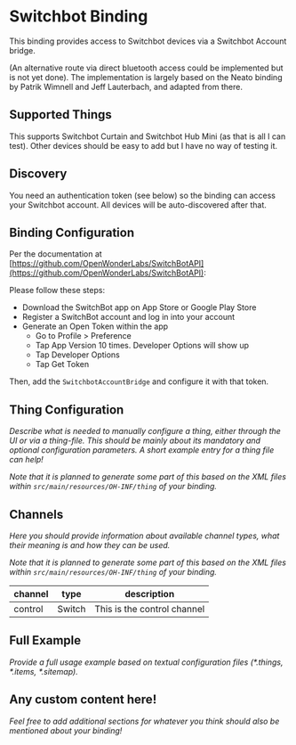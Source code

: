 # Switchbot Binding

This binding provides access to Switchbot devices via a Switchbot Account bridge. 

(An alternative route via direct bluetooth access could be implemented but is not yet done).
The implementation is largely based on the Neato binding by Patrik Wimnell and Jeff Lauterbach, and adapted from there.


## Supported Things

This supports Switchbot Curtain and Switchbot Hub Mini (as that is all I can test). Other devices should be easy to add but I have no way of testing it.


## Discovery

You need an authentication token (see below) so the binding can access your Switchbot account. All devices will be auto-discovered after that.

## Binding Configuration

Per the documentation at [https://github.com/OpenWonderLabs/SwitchBotAPI](https://github.com/OpenWonderLabs/SwitchBotAPI):

Please follow these steps:

* Download the SwitchBot app on App Store or Google Play Store
* Register a SwitchBot account and log in into your account
* Generate an Open Token within the app 
    * Go to Profile > Preference 
    * Tap App Version 10 times. Developer Options will show up 
    * Tap Developer Options 
    * Tap Get Token

Then, add the `SwitchbotAccountBridge` and configure it with that token.


## Thing Configuration

_Describe what is needed to manually configure a thing, either through the UI or via a thing-file. This should be mainly about its mandatory and optional configuration parameters. A short example entry for a thing file can help!_

_Note that it is planned to generate some part of this based on the XML files within ```src/main/resources/OH-INF/thing``` of your binding._

## Channels

_Here you should provide information about available channel types, what their meaning is and how they can be used._

_Note that it is planned to generate some part of this based on the XML files within ```src/main/resources/OH-INF/thing``` of your binding._

| channel  | type   | description                  |
|----------|--------|------------------------------|
| control  | Switch | This is the control channel  |

## Full Example

_Provide a full usage example based on textual configuration files (*.things, *.items, *.sitemap)._

## Any custom content here!

_Feel free to add additional sections for whatever you think should also be mentioned about your binding!_
